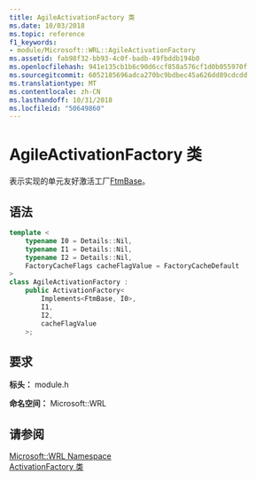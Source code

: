 ```yaml
---
title: AgileActivationFactory 类
ms.date: 10/03/2018
ms.topic: reference
f1_keywords:
- module/Microsoft::WRL::AgileActivationFactory
ms.assetid: fab98f32-bb93-4c0f-badb-49fbddb194b0
ms.openlocfilehash: 941e135cb1b6c90d6ccf858a576cf1d0b055970f
ms.sourcegitcommit: 6052185696adca270bc9bdbec45a626dd89cdcdd
ms.translationtype: MT
ms.contentlocale: zh-CN
ms.lasthandoff: 10/31/2018
ms.locfileid: "50649860"
---
```

# <a name="agileactivationfactory-class"></a>AgileActivationFactory 类

表示实现的单元友好激活工厂[FtmBase](../windows/ftmbase-class.md)。

## <a name="syntax"></a>语法

```cpp
template <
    typename I0 = Details::Nil,
    typename I1 = Details::Nil,
    typename I2 = Details::Nil,
    FactoryCacheFlags cacheFlagValue = FactoryCacheDefault
>
class AgileActivationFactory :
    public ActivationFactory<
        Implements<FtmBase, I0>,
        I1,
        I2,
        cacheFlagValue
    >;
```

## <a name="requirements"></a>要求

**标头：** module.h

**命名空间：** Microsoft::WRL

## <a name="see-also"></a>请参阅

[Microsoft::WRL Namespace](../windows/microsoft-wrl-namespace.md)<br/>
[ActivationFactory 类](../windows/activationfactory-class.md)